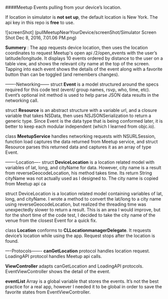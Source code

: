 ####Meetup Events pulling from your device’s location. 

If location in simulator is **not set up**, the default location is New York. 
The api key in this repo is **free** to use.

![screenShot]
(pullMeetupNearYourDevice/screenShot/Simulator Screen Shot Dec 8, 2016, 7.01.06 PM.png)

**Summery** : The app requests device location, then uses the location coordinates to request Meetup's open api /2/open_events with the user’s latitude/longitude. It displays 10 events ordered by distance to the user on a table view, and shows the relevant city name at the top of the screen. Tapping into each event shows the details of the event along with a favorite button than can be toggled (and remembers changes).

——-Networking——
struct **Event** is a model structured around the specs required for this code test (event/ group names, rsvp, who, time, etc). Event’s optional init method is used to help parse JSON data results in the networking call. 

struct **Resource** is an abstract structure with a variable url, and a closure variable that takes NSData, then uses NSJSONSerialization to return a generic type. Since Event is the data type that is being conformed later, it is better to keep each modular independent (which I learned from objc.io). 

class **MeetupService** handles networking requests with NSURLSession, function load captures the data returned from Meetup service, and struct Resource parses this returned data and captures it as an array of type Event.

——-Location—-
struct **DeviceLocation** is a location related model with variables of lat, long, and cityName for data. However, city name is a result from reverseGeocodeLocation, his method takes time. Its return String cityName was not actually used as I designed to. The city name is copied from Meetup api ca

struct DeviceLocation is a location related model containing variables of lat, long, and cityName. I wrote a method to convert the lat/long to a city name using reverseGeocodeLocation, but realized the threading time was unexpectedly slower to return a result. This is an area I would improve, but for the short time of the code test, I decided to take the city name of the venue from the closest Event for a quick fix.

class **Location** conforms to **CLLocationmanagerDelegate**. It requests device’s location while using the app. Request stops after the location is found.

—-Protocols——-
**canGetLocation** protocol handles location request. LoadingAPI protocol handles Meetup api calls.

**ViewController** adapts canGetLocation and LoadingAPI protocols. EventViewController shows the detail of the event. 

**eventList** Array is a global variable that stores the events. It’s not the best practice for a real app, however I needed it to be global in order to save the favorite states from EventViewController.



